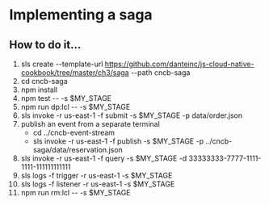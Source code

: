 # Implementing a saga

## How to do it...
1. sls create --template-url https://github.com/danteinc/js-cloud-native-cookbook/tree/master/ch3/saga --path cncb-saga
2. cd cncb-saga
3. npm install
4. npm test -- -s $MY_STAGE
5. npm run dp:lcl -- -s $MY_STAGE
6. sls invoke -r us-east-1 -f submit -s $MY_STAGE -p data/order.json
7. publish an event from a separate terminal
   * cd ../cncb-event-stream
   * sls invoke -r us-east-1 -f publish -s $MY_STAGE -p ../cncb-saga/data/reservation.json
8. sls invoke -r us-east-1 -f query -s $MY_STAGE -d 33333333-7777-1111-1111-111111111111
9. sls logs -f trigger -r us-east-1 -s $MY_STAGE
10. sls logs -f listener -r us-east-1 -s $MY_STAGE
11. npm run rm:lcl -- -s $MY_STAGE
